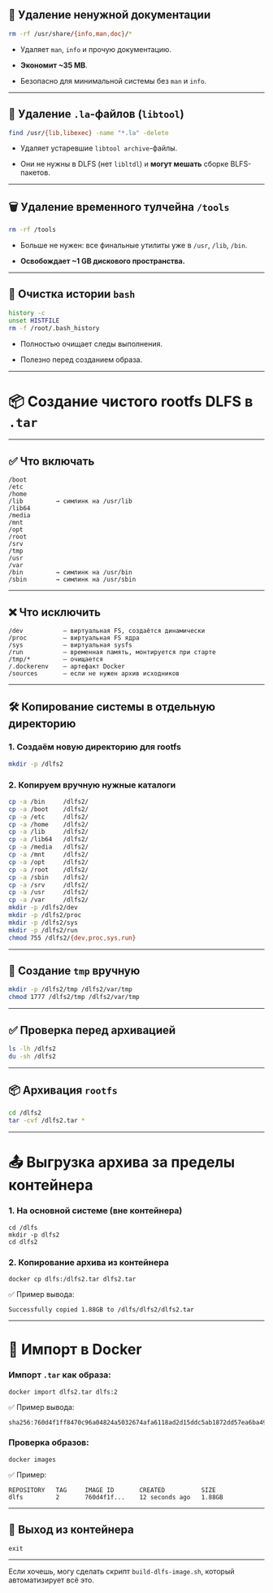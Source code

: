 
## 📘 Удаление ненужной документации

```bash
rm -rf /usr/share/{info,man,doc}/*
```

- Удаляет `man`, `info` и прочую документацию.
    
- **Экономит ~35 MB**.
    
- Безопасно для минимальной системы без `man` и `info`.
    

---

## 🧨 Удаление `.la`-файлов (`libtool`)

```bash
find /usr/{lib,libexec} -name "*.la" -delete
```

- Удаляет устаревшие `libtool archive`-файлы.
    
- Они не нужны в DLFS (нет `libltdl`) и **могут мешать** сборке BLFS-пакетов.
    

---

## 🗑 Удаление временного тулчейна `/tools`

```bash
rm -rf /tools
```

- Больше не нужен: все финальные утилиты уже в `/usr`, `/lib`, `/bin`.
    
- **Освобождает ~1 GB дискового пространства.**
    

---

## 🔐 Очистка истории `bash`

```bash
history -c
unset HISTFILE
rm -f /root/.bash_history
```

- Полностью очищает следы выполнения.
    
- Полезно перед созданием образа.
    

---

# 📦 Создание чистого rootfs DLFS в `.tar`

---

## ✅ Что включать

```text
/boot
/etc
/home
/lib         → симлинк на /usr/lib
/lib64
/media
/mnt
/opt
/root
/srv
/tmp
/usr
/var
/bin         → симлинк на /usr/bin
/sbin        → симлинк на /usr/sbin
```

---

## ❌ Что исключить

```text
/dev           — виртуальная FS, создаётся динамически
/proc          — виртуальная FS ядра
/sys           — виртуальная sysfs
/run           — временная память, монтируется при старте
/tmp/*         — очищается
/.dockerenv    — артефакт Docker
/sources       — если не нужен архив исходников
```

---

## 🛠 Копирование системы в отдельную директорию

### 1. Создаём новую директорию для rootfs

```bash
mkdir -p /dlfs2
```

### 2. Копируем вручную нужные каталоги

```bash
cp -a /bin     /dlfs2/
cp -a /boot    /dlfs2/
cp -a /etc     /dlfs2/
cp -a /home    /dlfs2/
cp -a /lib     /dlfs2/
cp -a /lib64   /dlfs2/
cp -a /media   /dlfs2/
cp -a /mnt     /dlfs2/
cp -a /opt     /dlfs2/
cp -a /root    /dlfs2/
cp -a /sbin    /dlfs2/
cp -a /srv     /dlfs2/
cp -a /usr     /dlfs2/
cp -a /var     /dlfs2/
mkdir -p /dlfs2/dev
mkdir -p /dlfs2/proc
mkdir -p /dlfs2/sys
mkdir -p /dlfs2/run
chmod 755 /dlfs2/{dev,proc,sys,run}
```

---

## 🧹 Создание `tmp` вручную

```bash
mkdir -p /dlfs2/tmp /dlfs2/var/tmp
chmod 1777 /dlfs2/tmp /dlfs2/var/tmp
```

---

## ✅ Проверка перед архивацией

```bash
ls -lh /dlfs2
du -sh /dlfs2
```

---

## 📦 Архивация `rootfs`

```bash
cd /dlfs2
tar -cvf /dlfs2.tar *
```

---

# 📤 Выгрузка архива за пределы контейнера

### 1. На основной системе (вне контейнера)

```text
cd /dlfs
mkdir -p dlfs2
cd dlfs2
```

### 2. Копирование архива из контейнера

```text
docker cp dlfs:/dlfs2.tar dlfs2.tar
```

✅ Пример вывода:

```text
Successfully copied 1.88GB to /dlfs/dlfs2/dlfs2.tar
```

---

# 🐳 Импорт в Docker

### Импорт `.tar` как образа:

```text
docker import dlfs2.tar dlfs:2
```

✅ Пример вывода:

```text
sha256:760d4f1ff8470c96a04824a5032674afa6118ad2d15ddc5ab1872dd57ea6ba49
```

### Проверка образов:

```text
docker images
```

✅ Пример:

```
REPOSITORY   TAG     IMAGE ID       CREATED          SIZE
dlfs         2       760d4f1f...    12 seconds ago   1.88GB
```

---

## 🚪 Выход из контейнера

```text
exit
```

---

Если хочешь, могу сделать скрипт `build-dlfs-image.sh`, который автоматизирует всё это.